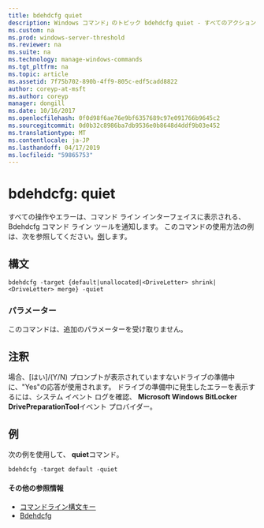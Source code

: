 ```yaml
---
title: bdehdcfg quiet
description: Windows コマンド」のトピック bdehdcfg quiet - すべてのアクションおよびエラーを表示しない bdehdcfg を示します。
ms.custom: na
ms.prod: windows-server-threshold
ms.reviewer: na
ms.suite: na
ms.technology: manage-windows-commands
ms.tgt_pltfrm: na
ms.topic: article
ms.assetid: 7f75b702-890b-4ff9-805c-edf5cadd8822
author: coreyp-at-msft
ms.author: coreyp
manager: dongill
ms.date: 10/16/2017
ms.openlocfilehash: 0f0d98f6ae76e9bf6357689c97e091766b9645c2
ms.sourcegitcommit: 0d0b32c8986ba7db9536e0b8648d4ddf9b03e452
ms.translationtype: MT
ms.contentlocale: ja-JP
ms.lasthandoff: 04/17/2019
ms.locfileid: "59865753"
---
```

# <a name="bdehdcfg-quiet"></a>bdehdcfg: quiet



すべての操作やエラーは、コマンド ライン インターフェイスに表示される、Bdehdcfg コマンド ライン ツールを通知します。 このコマンドの使用方法の例は、次を参照してください。[例](#BKMK_Examples)します。

## <a name="syntax"></a>構文

```
bdehdcfg -target {default|unallocated|<DriveLetter> shrink|<DriveLetter> merge} -quiet
```

### <a name="parameters"></a>パラメーター

このコマンドは、追加のパラメーターを受け取りません。

## <a name="remarks"></a>注釈

場合、[はい]/(Y/N) プロンプトが表示されていますないドライブの準備中に、"Yes"の応答が使用されます。 ドライブの準備中に発生したエラーを表示するには、システム イベント ログを確認、 **Microsoft Windows BitLocker DrivePreparationTool**イベント プロバイダー。

## <a name="BKMK_Examples"></a>例

次の例を使用して、 **quiet**コマンド。
```
bdehdcfg -target default -quiet
```

#### <a name="additional-references"></a>その他の参照情報

-   [コマンドライン構文キー](command-line-syntax-key.md)
-   [Bdehdcfg](bdehdcfg.md)